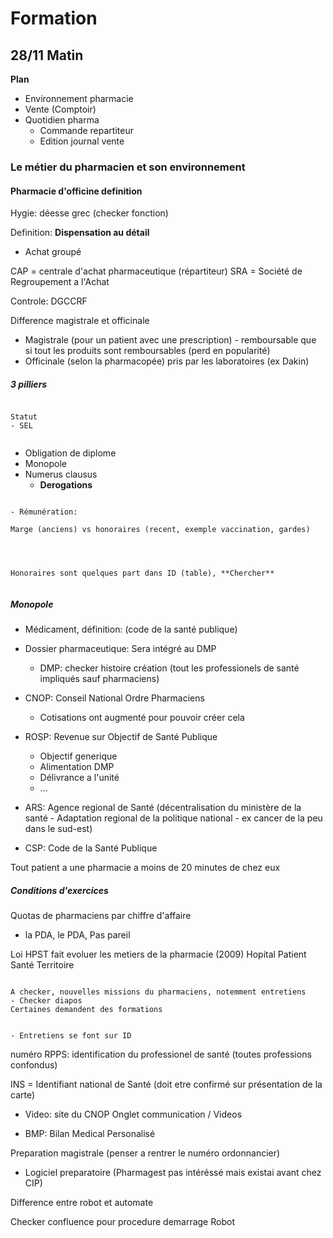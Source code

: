 # Formation

## 28/11 Matin

**Plan**

- Environnement pharmacie
- Vente (Comptoir)
- Quotidien pharma
    - Commande repartiteur
    - Edition journal vente
    

### Le métier du pharmacien et son environnement

#### Pharmacie d'officine definition

Hygie: déesse grec (checker fonction)

Definition: **Dispensation au détail**

- Achat groupé

CAP = centrale d'achat pharmaceutique (répartiteur)
SRA = Société de Regroupement a l'Achat

Controle: DGCCRF

Difference magistrale et officinale
- Magistrale (pour un patient avec une prescription) - remboursable que si tout les produits sont remboursables (perd en popularité)
- Officinale (selon la pharmacopée) pris par les laboratoires (ex Dakin)

##### 3 pilliers

```{note}

Statut
- SEL


```

- Obligation de diplome
- Monopole
- Numerus clausus
    - **Derogations**
    
    
```{note}

- Rémunération:

Marge (anciens) vs honoraires (recent, exemple vaccination, gardes)



```

```{warning}

Honoraires sont quelques part dans ID (table), **Chercher** 


```

##### Monopole

- Médicament, définition: (code de la santé publique)

- Dossier pharmaceutique: Sera intégré au DMP

    - DMP: checker histoire création (tout les professionels de santé impliqués sauf pharmaciens)

- CNOP: Conseil National Ordre Pharmaciens 

    - Cotisations ont augmenté pour pouvoir créer cela
    
    
- ROSP: Revenue sur Objectif de Santé Publique
    - Objectif generique
    - Alimentation DMP
    - Délivrance a l'unité
    - ...
    
- ARS: Agence regional de Santé (décentralisation du ministère de la santé - Adaptation regional de la politique national - ex cancer de la peu dans le sud-est)    
- CSP: Code de la Santé Publique

Tout patient a une pharmacie a moins de 20 minutes de chez eux

##### Conditions d'exercices

Quotas de pharmaciens par chiffre d'affaire

- la PDA, le PDA, Pas pareil

Loi HPST fait evoluer les metiers de la pharmacie (2009) Hopital Patient Santé Territoire

```{note}

A checker, nouvelles missions du pharmaciens, notemment entretiens
- Checker diapos
Certaines demandent des formations

```


```{warning}

- Entretiens se font sur ID 

```

numéro RPPS: identification du professionel de santé (toutes professions confondus)

INS = Identifiant national de Santé (doit etre confirmé sur présentation de la carte)

- Video: site du CNOP Onglet communication / Videos

- BMP: Bilan Medical Personalisé

Preparation magistrale  (penser a rentrer le numéro ordonnancier)

- Logiciel preparatoire (Pharmagest pas intéréssé mais existai avant chez CIP)

Difference entre robot et automate

Checker confluence pour procedure demarrage Robot






